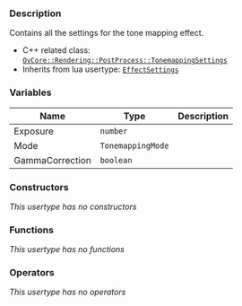 ### Description
Contains all the settings for the tone mapping effect.

- C++ related class: [`OvCore::Rendering::PostProcess::TonemappingSettings`](https://github.com/adriengivry/Overload/blob/develop/Sources/Overload/OvCore/include/OvCore/Rendering/PostProcess/TonemappingEffect.h)
- Inherits from lua usertype: [`EffectSettings`](EffectSettings)

### Variables
|Name|Type|Description|
|-|-|-|
|Exposure|`number`||
|Mode|`TonemappingMode`||
|GammaCorrection|`boolean`||

### Constructors
_This usertype has no constructors_

### Functions
_This usertype has no functions_

### Operators
_This usertype has no operators_
